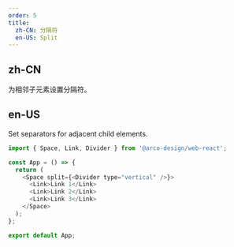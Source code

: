```yaml
---
order: 5
title:
  zh-CN: 分隔符
  en-US: Split
---
```


## zh-CN

为相邻子元素设置分隔符。

## en-US

Set separators for adjacent child elements.

```js
import { Space, Link, Divider } from '@arco-design/web-react';

const App = () => {
  return (
    <Space split={<Divider type="vertical" />}>
      <Link>Link 1</Link>
      <Link>Link 2</Link>
      <Link>Link 3</Link>
    </Space>
  );
};

export default App;
```
